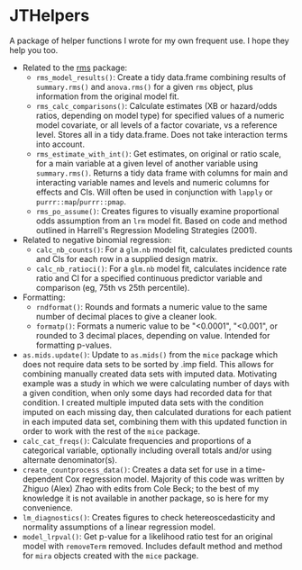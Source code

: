 # JTHelpers

A package of helper functions I wrote for my own frequent use. I hope they help you too.

* Related to the [rms](https://cran.r-project.org/web/packages/rms/rms.pdf) package:
    * `rms_model_results()`: Create a tidy data.frame combining results of `summary.rms()` and `anova.rms()` for a given `rms` object, plus information from the original model fit.
    * `rms_calc_comparisons()`: Calculate estimates (XB or hazard/odds ratios, depending on model
    type) for specified values of a numeric model covariate, or all levels of a factor covariate, vs
    a reference level. Stores all in a tidy data.frame. Does not take interaction terms into account.
    * `rms_estimate_with_int()`: Get estimates, on original or ratio scale, for a main variable at a
    given level of another variable using `summary.rms()`. Returns a tidy data frame with columns
    for main and interacting variable names and levels and numeric columns for effects and CIs. Will
    often be used in conjunction with `lapply` or `purrr::map`/`purrr::pmap`.
    * `rms_po_assume()`: Creates figures to visually examine proportional odds assumption from an
    `lrm` model fit. Based on code and method outlined in Harrell's Regression Modeling Strategies
    (2001).
* Related to negative binomial regression:
    * `calc_nb_counts()`: For a `glm.nb` model fit, calculates predicted counts and CIs for each row in a supplied design matrix.
    * `calc_nb_ratioci()`: For a `glm.nb` model fit, calculates incidence rate ratio and CI for a
specified continuous predictor variable and comparison (eg, 75th vs 25th percentile).
* Formatting:
    * `rndformat()`: Rounds and formats a numeric value to the same number of decimal places to give
    a cleaner look.
    * `formatp()`: Formats a numeric value to be "<0.0001", "<0.001", or rounded to 3 decimal
    places, depending on value. Intended for formatting p-values.
* `as.mids.update()`: Update to `as.mids()` from the `mice` package which does not require data sets
to be sorted by .imp field. This allows for combining manually created data sets with imputed data.
Motivating example was a study in which we were calculating number of days with a given condition,
when only some days had recorded data for that condition. I created multiple imputed data sets with
the condition imputed on each missing day, then calculated durations for each patient in each 
imputed data set, combining them with this updated function in order to work with the rest of the
`mice` package.
* `calc_cat_freqs()`: Calculate frequencies and proportions of a categorical variable, optionally
including overall totals and/or using alternate denominator(s).
* `create_countprocess_data()`: Creates a data set for use in a time-dependent Cox regression model.
Majority of this code was written by Zhiguo (Alex) Zhao with edits from Cole Beck; to the best of my
knowledge it is not available in another package, so is here for my convenience.
* `lm_diagnostics()`: Creates figures to check hetereoscedasticity and normality assumptions of a
linear regression model.
* `model_lrpval()`: Get p-value for a likelihood ratio test for an original model with `removeTerm` removed. Includes default method and method for `mira` objects created with the `mice` package.
